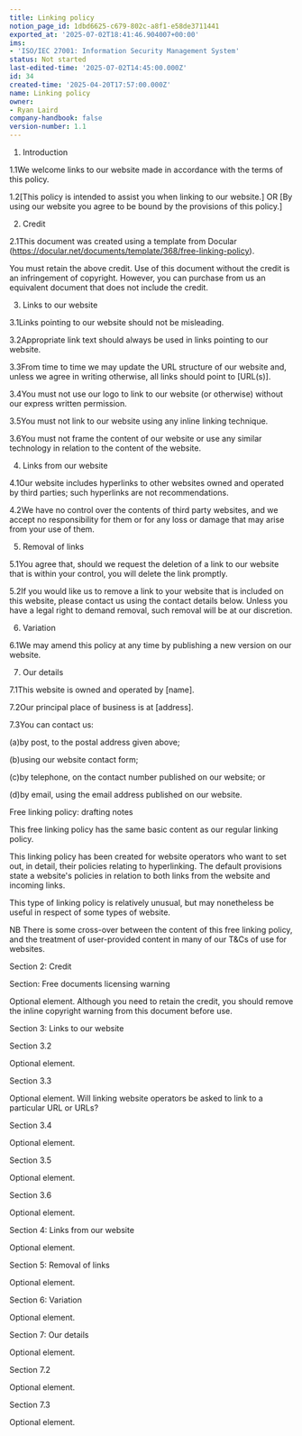 ```yaml
---
title: Linking policy
notion_page_id: 1dbd6625-c679-802c-a8f1-e58de3711441
exported_at: '2025-07-02T18:41:46.904007+00:00'
ims:
- 'ISO/IEC 27001: Information Security Management System'
status: Not started
last-edited-time: '2025-07-02T14:45:00.000Z'
id: 34
created-time: '2025-04-20T17:57:00.000Z'
name: Linking policy
owner:
- Ryan Laird
company-handbook: false
version-number: 1.1
---
```


1.	Introduction

1.1We welcome links to our website made in accordance with the terms of this policy.

1.2[This policy is intended to assist you when linking to our website.] OR [By using our website you agree to be bound by the provisions of this policy.]

2.	Credit

2.1This document was created using a template from Docular (https://docular.net/documents/template/368/free-linking-policy).

You must retain the above credit. Use of this document without the credit is an infringement of copyright. However, you can purchase from us an equivalent document that does not include the credit.

3.	Links to our website

3.1Links pointing to our website should not be misleading.

3.2Appropriate link text should always be used in links pointing to our website.

3.3From time to time we may update the URL structure of our website and, unless we agree in writing otherwise, all links should point to [URL(s)].

3.4You must not use our logo to link to our website (or otherwise) without our express written permission.

3.5You must not link to our website using any inline linking technique.

3.6You must not frame the content of our website or use any similar technology in relation to the content of the website.

4.	Links from our website

4.1Our website includes hyperlinks to other websites owned and operated by third parties; such hyperlinks are not recommendations.

4.2We have no control over the contents of third party websites, and we accept no responsibility for them or for any loss or damage that may arise from your use of them.

5.	Removal of links

5.1You agree that, should we request the deletion of a link to our website that is within your control, you will delete the link promptly.

5.2If you would like us to remove a link to your website that is included on this website, please contact us using the contact details below. Unless you have a legal right to demand removal, such removal will be at our discretion.

6.	Variation

6.1We may amend this policy at any time by publishing a new version on our website.

7.	Our details

7.1This website is owned and operated by [name].

7.2Our principal place of business is at [address].

7.3You can contact us:

(a)by post, to the postal address given above;

(b)using our website contact form;

(c)by telephone, on the contact number published on our website; or

(d)by email, using the email address published on our website.

<!-- Unsupported block type: divider -->

Free linking policy: drafting notes

This free linking policy has the same basic content as our regular linking policy.

This linking policy has been created for website operators who want to set out, in detail, their policies relating to hyperlinking. The default provisions state a website's policies in relation to both links from the website and incoming links.

This type of linking policy is relatively unusual, but may nonetheless be useful in respect of some types of website.

NB There is some cross-over between the content of this free linking policy, and the treatment of user-provided content in many of our T&Cs of use for websites.

Section 2: Credit

Section: Free documents licensing warning

Optional element. Although you need to retain the credit, you should remove the inline copyright warning from this document before use.

Section 3: Links to our website

Section 3.2

Optional element.

Section 3.3

Optional element. Will linking website operators be asked to link to a particular URL or URLs?

Section 3.4

Optional element.

Section 3.5

Optional element.

Section 3.6

Optional element.

Section 4: Links from our website

Optional element.

Section 5: Removal of links

Optional element.

Section 6: Variation

Optional element.

Section 7: Our details

Optional element.

Section 7.2

Optional element.

Section 7.3

Optional element.